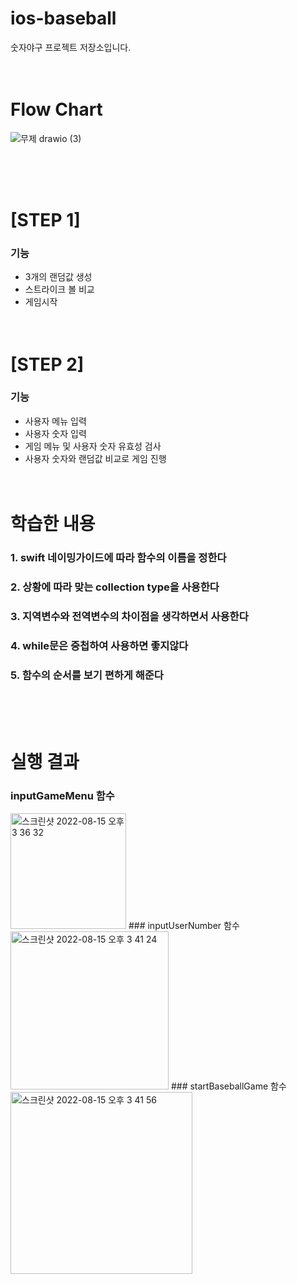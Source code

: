 # ios-baseball
숫자야구 프로젝트 저장소입니다. 
<br/><br/><br/>
# Flow Chart
![무제 drawio (3)](https://user-images.githubusercontent.com/110806745/184108528-52c9c89f-a434-4307-936d-38383cd046de.png)

<br/><br/><br/>
# [STEP 1]
 ### 기능
 - 3개의 랜덤값 생성
 - 스트라이크 볼 비교
 - 게임시작
 <br/><br/><br/>
# [STEP 2]
 ### 기능
 - 사용자 메뉴 입력
 - 사용자 숫자 입력
 - 게임 메뉴 및 사용자 숫자 유효성 검사
 - 사용자 숫자와 랜덤값 비교로 게임 진행
 <br/><br/><br/>
# 학습한 내용
 ### 1. swift 네이밍가이드에 따라 함수의 이름을 정한다
 ### 2. 상황에 따라 맞는 collection type을 사용한다
 ### 3. 지역변수와 전역변수의 차이점을 생각하면서 사용한다
 ### 4. while문은 중첩하여 사용하면 좋지않다
 ### 5. 함수의 순서를 보기 편하게 해준다
<br/><br/><br/>
# 실행 결과
 ### inputGameMenu 함수
 <img width="185" alt="스크린샷 2022-08-15 오후 3 36 32" src="https://user-images.githubusercontent.com/110806745/184588444-497a8aff-ddf7-473a-9810-79583b505811.png">
 ### inputUserNumber 함수
 <img width="253" alt="스크린샷 2022-08-15 오후 3 41 24" src="https://user-images.githubusercontent.com/110806745/184588458-eb6086d3-2df9-4ed1-8a70-d724bbaf156f.png">
 ### startBaseballGame 함수
 <img width="291" alt="스크린샷 2022-08-15 오후 3 41 56" src="https://user-images.githubusercontent.com/110806745/184588470-8e9ba65e-ab7f-402e-adf0-585431b43aa2.png">
